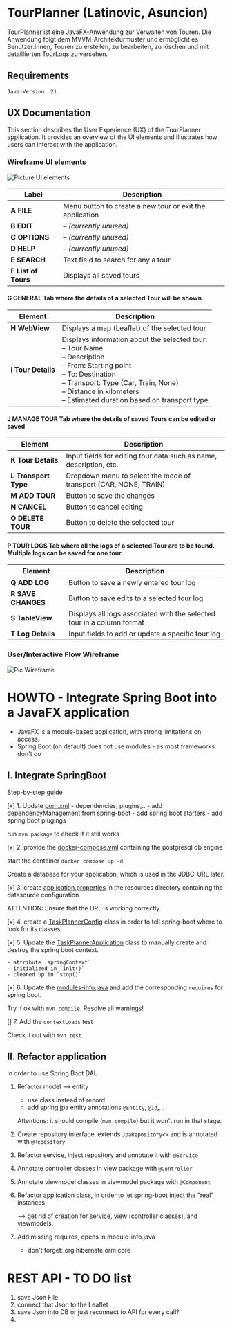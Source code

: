 # TourPlanner (Latinovic, Asuncion)

TourPlanner ist eine JavaFX-Anwendung zur Verwalten von Touren.
Die Anwendung folgt dem MVVM-Architekturmuster und ermöglicht es Benutzer:innen, Touren zu erstellen,
zu bearbeiten, zu löschen und mit detaillierten TourLogs zu versehen.

## Requirements
```
Java-Version: 21
```

## UX Documentation

This section describes the User Experience (UX) of the TourPlanner application.
It provides an overview of the UI elements and illustrates how users can interact with the application.

### Wireframe UI elements
![Picture UI elements](TPUIelements.png)

| Label               | Description                                              |
| ------------------- |----------------------------------------------------------|
| **A FILE**          | Menu button to create a new tour or exit the application |
| **B EDIT**          | – *(currently unused)*                                   |
| **C OPTIONS**       | – *(currently unused)*                                   |
| **D HELP**          | – *(currently unused)*                                   |
| **E SEARCH**        | Text field to search for any a tour                      |
| **F List of Tours** | Displays all saved tours                                 |

#### G GENERAL Tab where the details of a selected Tour will be shown  
| Element            | Description                                                                                                                                                                                                                                      |
|--------------------|--------------------------------------------------------------------------------------------------------------------------------------------------------------------------------------------------------------------------------------------------|
| **H WebView**      | Displays a map (Leaflet) of the selected tour                                                                                                                                                                                                    |
| **I Tour Details** | Displays information about the selected tour:<br>– Tour Name<br>– Description<br>– From: Starting point<br>– To: Destination<br>– Transport: Type (Car, Train, None)<br>– Distance in kilometers<br>– Estimated duration based on transport type |

#### J MANAGE TOUR Tab where the details of saved Tours can be edited or saved  
| Element              | Description                                                       |
| -------------------- |-------------------------------------------------------------------|
| **K Tour Details**   | Input fields for editing tour data such as name, description, etc. |
| **L Transport Type** | Dropdown menu to select the mode of transport (CAR, NONE, TRAIN)  |
| **M ADD TOUR**       | Button to save the changes                                        |
| **N CANCEL**         | Button to cancel editing                                          |
| **O DELETE TOUR**    | Button to delete the selected tour                    |

#### P TOUR LOGS	Tab where all the logs of a selected Tour are to be found. Multiple logs can be saved for one tour.  
| Element            | Description                                                            |
|--------------------| ---------------------------------------------------------------------- |
| **Q ADD LOG**      | Button to save a newly entered tour log                                |
| **R SAVE CHANGES** | Button to save edits to a selected tour log                            |
| **S TableView**    | Displays all logs associated with the selected tour in a column format |
| **T Log Details**  | Input fields to add or update a specific tour log                      |
 

### User/Interactive Flow Wireframe  
![Pic Wireframe](TPWireframe.png)






# HOWTO - Integrate Spring Boot into a JavaFX application
- JavaFX is a module-based application, with strong limitations on access.
- Spring Boot (on default) does not use modules - as most frameworks don't do

## I. Integrate SpringBoot
Step-by-step guide

[x] 1. Update [pom.xml](pom.xml) - dependencies, plugins,..
    - add dependencyManagement from spring-boot
    - add spring boot starters
    - add spring boot plugings

   run `mvn package` to check if it still works

[x] 2. provide the [docker-compose.yml](docker-compose.yml) containing the postgresql db engine

   start the container `docker compose up -d`

   Create a database for your application, which is used in the JDBC-URL later.

[x] 3. create [application.properties](src/main/resources/application.properties) in the resources directory
   containing the datasource configuration

   ATTENTION: Ensure that the URL is working correctly.

[x] 4. create a [TaskPlannerConfig](src/main/java/at/fhtw/bif/swen/taskplannerfx/TaskPlannerConfig.java) class
   in order to tell spring-boot where to look for its classes

[x] 5. Update the [TaskPlannerApplication](src/main/java/at/fhtw/bif/swen/taskplannerfx/TaskPlannerApplication.java) class to manually create and destroy the spring boot context.

    - attribute `springContext`
    - initialized in `init()`
    - cleaned up in `stop()`

[x] 6. Update the [modules-info.java](/src/main/java/module-info.java) and add the corresponding `requires` for spring boot.

   Try if ok with `mvn compile`. Resolve all warnings!


[] 7. Add the `contextLoads` test

   Check it out with `mvn test`.

## II. Refactor application
in order to use Spring Boot DAL

1. Refactor model --> entity

    - use class instead of record
    - add spring jpa entity annotations `@Entity`, `@Id`,...

   Attentions: it should compile (`mvn compile`) but it won't run in that stage.

2. Create repository interface, extends `JpaRepository<>` and is annotated with `@Repository`

3. Refactor service, inject repository and annotate it with `@Service`

4. Annotate controller classes in view package with `@Controller`

5. Annotate viewmodel classes in viewmodel package with `@Component`

6. Refactor application class, in order to let spring-boot inject the "real" instances

   --> get rid of creation for service, view (controller classes), and viewmodels.

7. Add missing requires, opens in module-info.java

    - don't forget: org.hibernate.orm.core

# REST API - TO DO list
1. save Json File
2. connect that Json to the Leaflet
3. save Json into DB or just reconnect to API for every call? 
4. 